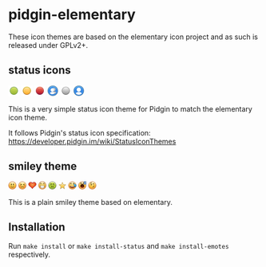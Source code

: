 # pidgin-elementary

These icon themes are based on the elementary icon project and as such is released under GPLv2+.

## status icons ##
![alt text](status-icons/purple/status-icon/22/available.png)
![alt text](status-icons/purple/status-icon/22/away.png)
![alt text](status-icons/purple/status-icon/22/busy.png)
![alt text](status-icons/purple/status-icon/22/chat.png)
![alt text](status-icons/purple/status-icon/22/offline.png)
![alt text](status-icons/purple/status-icon/22/person.png)

This is a very simple status icon theme for Pidgin to match the elementary icon theme.

It follows Pidgin's status icon specification: https://developer.pidgin.im/wiki/StatusIconThemes

## smiley theme ##
![alt text](emotes/elementary/face-happy.png)
![alt text](emotes/elementary/face-angry.png)
![alt text](emotes/elementary/face-heart.png)
![alt text](emotes/elementary/face-laugh.png)
![alt text](emotes/elementary/face-sick.png)
![alt text](emotes/elementary/face-star.png)
![alt text](emotes/elementary/face-smile-crying.png)
![alt text](emotes/elementary/face-tired.png)
![alt text](emotes/elementary/face-wink.png)

This is a plain smiley theme based on elementary.

## Installation ##

Run `make install` or `make install-status` and `make install-emotes` respectively.